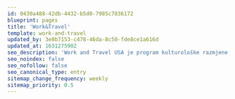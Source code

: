 ```yaml
---
id: 0430a488-42db-4432-b5d0-7985c7836172
blueprint: pages
title: 'Work&Travel'
template: work-and-travel
updated_by: 3e0b7153-c478-46da-8c50-fde8ce1a616d
updated_at: 1631275902
seo_description: 'Work and Travel USA je program kulturološke razmjene  i namijenjen je studentima koji ljetne praznike žele provesti radeći, putujući i zabavljajući se u SAD-u!'
seo_noindex: false
seo_nofollow: false
seo_canonical_type: entry
sitemap_change_frequency: weekly
sitemap_priority: 0.5
---
```

